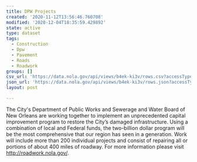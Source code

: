 ```yaml
---
title: DPW Projects
created: '2020-11-12T13:56:46.760708'
modified: '2020-12-04T18:35:59.429892'
state: active
type: dataset
tags:
  - Construction
  - Dpw
  - Pavement
  - Roads
  - Roadwork
groups: []
csv_url: 'https://data.nola.gov/api/views/b4ek-ki3v/rows.csv?accessType=DOWNLOAD'
json_url: 'https://data.nola.gov/api/views/b4ek-ki3v/rows.json?accessType=DOWNLOAD'
layout: post

---
```

The City's Department of Public Works and Sewerage and Water Board of New Orleans are working together to implement an unprecedented capital improvement program to restore the City’s damaged infrastructure. Using a combination of local and Federal funds, the two-billion dollar program will be the most comprehensive that our region has seen in a generation. Work will include more than 200 individual projects and consist of repairing all or portions of about 400 miles of roadway. For more information please visit http://roadwork.nola.gov/.
